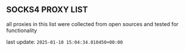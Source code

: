 ## SOCKS4 PROXY LIST

all proxies in this list were collected from open sources and tested for functionality

last update: `2025-01-10 15:04:34.010450+00:00`